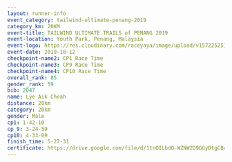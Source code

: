 ```yaml
---
layout: runner-info 
event_category: tailwind-ultimate-penang-2019 
category_km: 20KM 
event-title: TAILWIND ULTIMATE TRAILS of PENANG 2019 
event-location: Youth Park, Penang, Malaysia 
event-logo: https://res.cloudinary.com/raceyaya/image/upload/v1572252513/logo/utop-2019_h9tzys.jpg 
event-date: 2019-10-12 
checkpoint-name2: CP1 Race Time 
checkpoint-name3: CP9 Race Time 
checkpoint-name4: CP10 Race Time 
overall_rank: 85
gender_rank: 59
bib: 2047
name: Lye Aik Cheah
distance: 20km
category: 20km
gender: Male
cp1: 1-42-10
cp_9: 3-24-59
cp10: 4-33-09
finish_time: 5-27-31
certificate: https://drive.google.com/file/d/1tnOILbdO-WZNW2D9GGyDtgCBcfDZIaHM/view?usp=sharing
---
```

